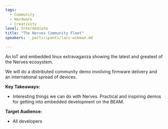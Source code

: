 ```yaml
---
tags: 
  - Community
  - Hardware
  - Creativity 
level: Intermediate
title: "The Nerves Community Fleet"
speakers: -_participants/lars-wikman.md

---
```

An IoT and embedded linux extravaganza showing the latest and greatest of the Nerves ecosystem.

We will do a distributed community demo involving firmware delivery and an international spread of devices.

**Key Takeaways:**
- Interesting things we can do with Nerves. Practical and inspiring demos for getting into embedded development on the BEAM.

**Target Audience:**
- All developers